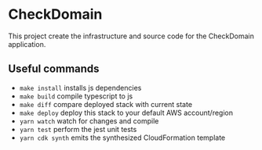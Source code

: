 # CheckDomain

This project create the infrastructure and source code for the CheckDomain application.

## Useful commands

* `make install`    installs js dependencies
* `make build`      compile typescript to js
* `make diff`       compare deployed stack with current state
* `make deploy`     deploy this stack to your default AWS account/region
* `yarn watch`      watch for changes and compile
* `yarn test`       perform the jest unit tests
* `yarn cdk synth`  emits the synthesized CloudFormation template
